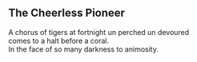 The Cheerless Pioneer
---------------------
A chorus of tigers at fortnight un perched un devoured  
comes to a halt before a coral.  
In the face of so many darkness to animosity.  
